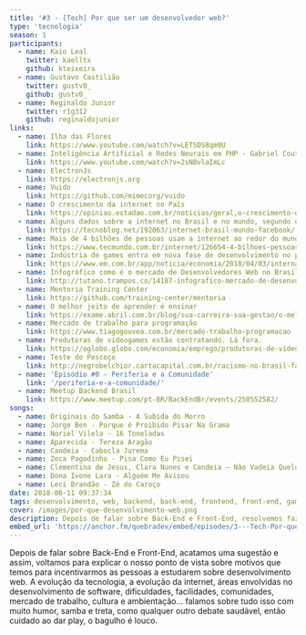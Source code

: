 ```yaml
---
title: '#3 - [Tech] Por que ser um desenvolvedor web?'
type: 'tecnologia'
season: 1
participants:
  - name: Kaio Leal
    twitter: kaelltx
    github: kteixeira
  - name: Gustavo Castilião
    twitter: gustv0_
    github: gustv0_
  - name: Reginaldo Junior
    twitter: r1g312
    github: reginaldojunior
links:
  - name: Ilha das Flores
    link: https://www.youtube.com/watch?v=LETSDS8qm9U
  - name: Inteligência Artificial e Redes Neurais em PHP - Gabriel Couto
    link: https://www.youtube.com/watch?v=2sNBvlaImLc
  - name: ElectronJs
    link: https://electronjs.org
  - name: Vuido
    link: https://github.com/mimecorg/vuido
  - name: O crescimento da internet no País
    link: https://opiniao.estadao.com.br/noticias/geral,o-crescimento-da-internet-no-pais,70002051911
  - name: Alguns dados sobre a internet no Brasil e no mundo, segundo o Facebook
    link: https://tecnoblog.net/192063/internet-brasil-mundo-facebook/
  - name: Mais de 4 bilhões de pessoas usam a internet ao redor do mundo
    link: https://www.tecmundo.com.br/internet/126654-4-bilhoes-pessoas-usam-internet-no-mundo.htm
  - name: Indústria de games entra em nova fase de desenvolvimento no país
    link: https://www.em.com.br/app/noticia/economia/2018/04/03/internas_economia,948556/industria-de-games-entra-em-nova-fase-de-desenvolvimento-no-pais.shtml
  - name: Infográfico como é o mercado de Desenvolvedores Web no Brasil?
    link: http://tutano.trampos.co/14187-infografico-mercado-de-desenvolvimento-brasil/
  - name: Mentoria Training Center
    link: https://github.com/training-center/mentoria
  - name: O melhor jeito de aprender é ensinar
    link: https://exame.abril.com.br/blog/sua-carreira-sua-gestao/o-melhor-jeito-de-aprender-e-ensinando/
  - name: Mercado de trabalho para programação
    link: https://www.tiagogouvea.com.br/mercado-trabalho-programacao
  - name: Produtoras de videogames estão contratando. Lá fora.
    link: https://oglobo.globo.com/economia/emprego/produtoras-de-videogames-estao-contratando-la-fora-14668292
  - name: Teste do Pescoço
    link: http://negrobelchior.cartacapital.com.br/racismo-no-brasil-faca-o-texte-do-pescoco/
  - name: 'Episódio #0 - Periferia e a Comunidade'
    link: '/periferia-e-a-comunidade/'
  - name: Meetup Backend Brasil
    link: https://www.meetup.com/pt-BR/BackEndBr/events/250552582/
songs:
  - name: Originais do Samba - A Subida do Morro
  - name: Jorge Ben - Porque é Proibido Pisar Na Grama
  - name: Noriel Vilela - 16 Toneladas
  - name: Aparecida - Tereza Aragão
  - name: Candeia - Cabocla Jurema
  - name: Zeca Pagodinho - Pisa Como Eu Pisei
  - name: Clementina de Jesus, Clara Nunes e Candeia – Não Vadeia Quelé
  - name: Dona Ivone Lara - Alguém Me Avisou
  - name: Leci Brandão - Zé do Caroço
date: 2018-06-11 09:37:34
tags: desenvolvimento, web, backend, back-end, frontend, front-end, games, mobile, quebradev, conhecimento, tecnologia, trabalho, cultura, como comecar em desenvolvimento
cover: /images/por-que-desenvolvimento-web.png
description: Depois de falar sobre Back-End e Front-End, resolvemos fazer um episódio póstumo explicando as razões que temos para incentivarmos os estudos para a área de desenvolvimento web.
embed_url: 'https://anchor.fm/quebradev/embed/episodes/3---Tech-Por-que-ser-um-desenvolvedor-web-eclvch'
---
```


Depois de falar sobre Back-End e Front-End, acatamos uma sugestão e assim, voltamos para explicar o nosso ponto de vista sobre motivos que temos para incentivarmos as pessoas a estudarem sobre desenvolvimento web.
A evolução da tecnologia, a evolução da internet, áreas envolvidas no desenvolvimento de software, dificuldades, facilidades, comunidades, mercado de trabalho, cultura e ambientação... falamos sobre tudo isso com muito humor, samba e treta, como qualquer outro debate saudável, então cuidado ao dar play, o bagulho é louco.